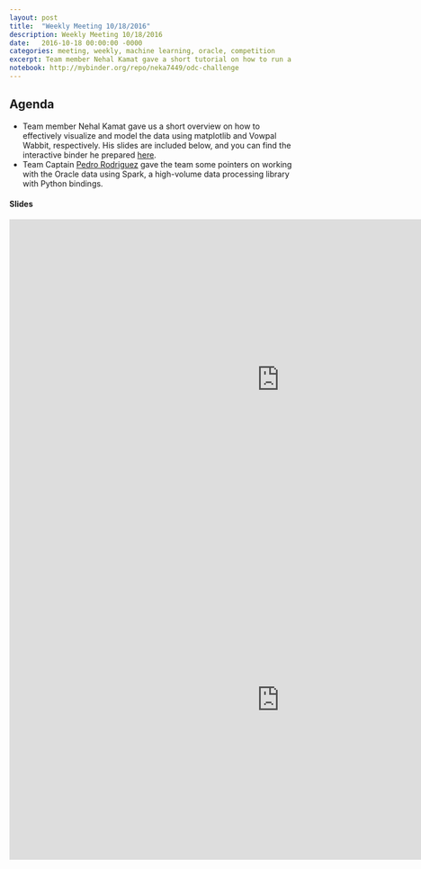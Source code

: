 ```yaml
---
layout: post
title:  "Weekly Meeting 10/18/2016"
description: Weekly Meeting 10/18/2016
date:   2016-10-18 00:00:00 -0000
categories: meeting, weekly, machine learning, oracle, competition
excerpt: Team member Nehal Kamat gave a short tutorial on how to run a simple model on our Oracle data with Vowpal Wabbit, and Team Captain Pedro Rodriguez showed some Apache Spark code useful in dealing with large amounts of those data.
notebook: http://mybinder.org/repo/neka7449/odc-challenge
---
```


## Agenda

* Team member Nehal Kamat gave us a short overview on how to effectively visualize and model the data using matplotlib and Vowpal Wabbit, respectively. His slides are included below, and you can find the interactive binder he prepared [here](http://mybinder.org/repo/neka7449/odc-challenge).
* Team Captain [Pedro Rodriguez](https://pedrorodriguez.io) gave the team some pointers on working with the Oracle data using Spark, a high-volume data processing library with Python bindings.

#### Slides

<iframe src="https://docs.google.com/presentation/d/1Z5MnKKZ2REFEwQUqVvM82yzyN6uZeUEo6nfv41_B0L0/embed?start=false&loop=false&delayms=3000" frameborder="0" width="960" height="569" allowfullscreen="true" mozallowfullscreen="true" webkitallowfullscreen="true"></iframe>

<iframe src="https://docs.google.com/presentation/d/1X1wiU2FlVTEihw3mKeMYKityoFtlD9ysPcZOiJHmGRo/embed?start=false&loop=false&delayms=3000" frameborder="0" width="960" height="569" allowfullscreen="true" mozallowfullscreen="true" webkitallowfullscreen="true"></iframe>
